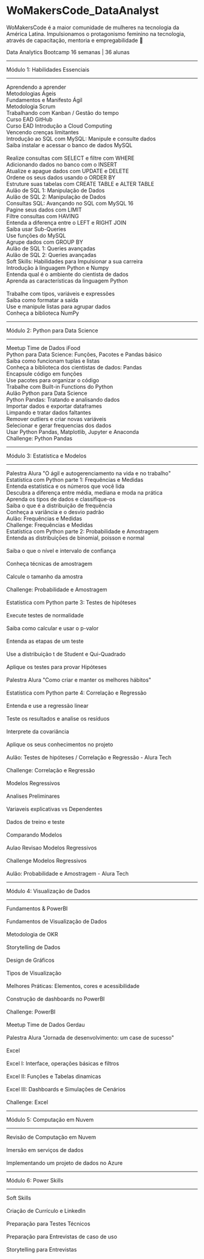 # WoMakersCode_DataAnalyst
WoMakersCode é a maior comunidade de mulheres na tecnologia da América Latina. Impulsionamos o protagonismo feminino na tecnologia, através de capacitação, mentoria e empregabilidade 🦋

Data Analytics Bootcamp
16 semanas | 36 alunas
_____________________________________________________________________________________________________________________
Módulo 1: Habilidades Essenciais	
_____________________________________________________________________________________________________________________
Aprendendo a aprender		<br>
Metodologias Ágeis	<br>
Fundamentos e Manifesto Ágil		<br>
Metodologia Scrum		<br>
Trabalhando com Kanban / Gestão do tempo		<br>
Curso EAD GitHub	<br>
Curso EAD Introdução a Cloud Computing	<br>
Vencendo crenças limitantes	<br>
Introdução ao SQL com MySQL: Manipule e consulte dados	<br>
Saiba instalar e acessar o banco de dados MySQL	<br>	
Realize consultas com SELECT e filtre com WHERE		<br>
Adicionando dados no banco com o INSERT		<br>
Atualize e apague dados com UPDATE e DELETE		<br>
Ordene os seus dados usando o ORDER BY		<br>
Estruture suas tabelas com CREATE TABLE e ALTER TABLE		<br>
Aulão de SQL 1: Manipulação de Dados		<br>
Aulão de SQL 2: Manipulação de Dados		<br>
Consultas SQL: Avançando no SQL com MySQL	16	<br>
Pagine seus dados com LIMIT		<br>
Filtre consultas com HAVING		<br>
Entenda a diferença entre o LEFT e RIGHT JOIN		<br>
Saiba usar Sub-Queries		<br>
Use funções do MySQL		<br>
Agrupe dados com GROUP BY		<br>
Aulão de SQL 1: Queries avançadas		<br>
Aulão de SQL 2: Queries avançadas		<br>
Soft Skills: Habilidades para Impulsionar a sua carreira	<br>
Introdução à linguagem Python e Numpy	<br>
Entenda qual é o ambiente do cientista de dados		<br>
Aprenda as características da linguagem Python	<br>	
Trabalhe com tipos, variáveis e expressões		<br>
Saiba como formatar a saída		<br>
Use e manipule listas para agrupar dados		<br>
Conheça a biblioteca NumPy		<br>
_____________________________________________________________________________________________________________________
Módulo 2: Python para Data Science	
_____________________________________________________________________________________________________________________
Meetup Time de Dados iFood	<br>
Python para Data Science: Funções, Pacotes e Pandas básico	<br>
Saiba como funcionam tuplas e listas		<br>
Conheça a biblioteca dos cientistas de dados: Pandas		<br>
Encapsule código em funções		<br>
Use pacotes para organizar o código		<br>
Trabalhe com Built-in Functions do Python		<br>
Aulão Python para Data Science		<br>
Python Pandas: Tratando e analisando dados	<br>
Importar dados e exportar dataframes		<br>
Limpando e tratar dados faltantes		<br>
Remover outliers e criar novas variáveis		<br>
Selecionar e gerar frequencias dos dados		<br>
Usar Python Pandas, Matplotlib, Jupyter e Anaconda		<br>
Challenge: Python Pandas		<br>
_____________________________________________________________________________________________________________________
Módulo 3: Estatística e Modelos	
_____________________________________________________________________________________________________________________
Palestra Alura "O ágil e autogerenciamento na vida e no trabalho"	<br>
Estatística com Python parte 1: Frequências e Medidas	<br>
Entenda estatística e os números que você lida		<br>
Descubra a diferença entre média, mediana e moda na prática		<br>
Aprenda os tipos de dados e classifique-os		<br>
Saiba o que é a distribuição de frequência		<br>
Conheça a variância e o desvio padrão		<br>
Aulão: Frequências e Medidas	<br>
Challenge: Frequências e Medidas	<br>
Estatística com Python parte 2: Probabilidade e Amostragem	<br>
Entenda as distribuiçōes de binomial, poisson e normal	<br>	
Saiba o que o nível e intervalo de confiança		<br>	
Conheça técnicas de amostragem		<br>	
Calcule o tamanho da amostra		<br>	
Challenge: Probabilidade e Amostragem	<br>	
Estatística com Python parte 3: Testes de hipóteses	<br>	
Execute testes de normalidade		<br>	
Saiba como calcular e usar o p-valor		<br>	
Entenda as etapas de um teste		<br>	
Use a distribuição t de Student e Qui-Quadrado		<br>	
Aplique os testes para provar Hipóteses		<br>	
Palestra Alura "Como criar e manter os melhores hábitos"	<br>	
Estatística com Python parte 4: Correlação e Regressão	<br>	
Entenda e use a regressão linear		<br>	
Teste os resultados e analise os resíduos		<br>	
Interprete da covariância		<br>	
Aplique os seus conhecimentos no projeto		<br>	
Aulão: Testes de hipóteses / Correlação e Regressão - Alura Tech	<br>	
Challenge: Correlação e Regressão	<br>	
Modelos Regressivos	<br>	
Analises Preliminares		<br>	
Variaveis explicativas vs Dependentes		<br>	
Dados de treino e teste		<br>	
Comparando Modelos		<br>	
Aulao Revisao Modelos Regressivos		<br>	
Challenge  Modelos Regressivos		<br>	
Aulão: Probabilidade e Amostragem - Alura Tech	<br>	
_____________________________________________________________________________________________________________________
Módulo 4: Visualização de Dados
_____________________________________________________________________________________________________________________
Fundamentos & PowerBI		<br>	
Fundamentos de Visualização de Dados	<br>	
Metodologia de OKR		<br>	
Storytelling de Dados		<br>	
Design de Gráficos		<br>	
Tipos de Visualização		<br>	
Melhores Práticas: Elementos, cores e acessibilidade		<br>	
Construção de dashboards no PowerBI		<br>	
Challenge: PowerBI		<br>	
Meetup Time de Dados Gerdau	<br>	
Palestra Alura "Jornada de desenvolvimento: um case de sucesso"	<br>	
Excel		<br>	
Excel I: Interface,  operações básicas e filtros	<br>	
Excel II: Funções e Tabelas dinamicas 	<br>		
Excel III: Dashboards e Simulações de Cenários		<br>	
Challenge: Excel		<br>	
_____________________________________________________________________________________________________________________
Módulo 5: Computação em Nuvem
_____________________________________________________________________________________________________________________
Revisão de Computação em Nuvem	<br>	
Imersão em serviços de dados		<br>	
Implementando um projeto de dados no Azure		<br>	
_____________________________________________________________________________________________________________________
Módulo 6: Power Skills
_____________________________________________________________________________________________________________________
Soft Skills	<br>	
Criação de Currículo e LinkedIn		<br>	
Preparação para Testes Técnicos		<br>	
Preparação para Entrevistas de caso de uso		<br>	
Storytelling para Entrevistas		<br>	

